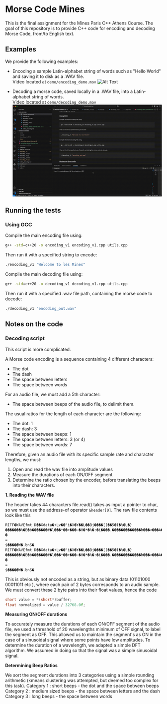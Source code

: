 # Morse Code Mines

This is the final assignment for the Mines Paris C++ Athens Course.
The goal of this repository is to provide C++ code for encoding and decoding Morse Code, from/to English text.

## Examples

We provide the following examples:

- Encoding a sample Latin-alphabet string of words such as "Hello World" and saving it to disk as a .WAV file.  
  Video located at `demo/encoding_demo.mov`
    ![Alt Text](demo/encoding_demo.gif)


- Decoding a morse code, saved locally in a .WAV file, into a Latin-alphabet string of words.  
  Video located at `demo/decoding_demo.mov`
    ![Alt Text](demo/decoding_demo.gif)


## Running the tests

### Using GCC

Compile the main encoding file using:
```bash
g++ -std=c++20 -o encoding_v1 encoding_v1.cpp utils.cpp
```

Then run it with a specified string to encode:
```bash
./encoding_v1 "Welcome to les Mines"
```

Compile the main decoding file using:
```bash
g++ -std=c++20 -o decoding_v1 decoding_v1.cpp utils.cpp
```

Then run it with a specified .wav file path, containing the morse code to decode:
```bash
./decoding_v1 "encoding_out.wav"
```

## Notes on the code

### Decoding script

This script is more complicated. 

A Morse code encoding is a sequence containing 4 different characters:
- The dot
- The dash
- The space between letters
- The space between words

For an audio file, we must add a 5th character:
- The space between beeps of the audio file, to delimit them.

The usual ratios for the length of each character are the following:
- The dot: 1
- The dash: 3
- The space between beeps: 1
- The space between letters: 3 (or 4)
- The space between words: 7

Therefore, given an audio file with its specific sample rate and character lengths, we must:
1. Open and read the wav file into amplitude values
2. Measure the durations of each ON/OFF segment
3. Determine the ratio chosen by the encoder, before translating the beeps into their characters.

**1. Reading the WAV file**

The header takes 44 characters
file.read() takes as input a pointer to char, so we must use the address-of operator 
`&header[0]`. 
The raw file contents look like this 
```
RIFF�WAVEfmt D��Xdata�+Lv��"i�X�Y��L��Bj����[(��5�I�%�L�}�������%�B�b�������#�l���*��+���~�H�*�%�:�i����.�������������h���<���A�e��(  �
=
$�����W�.bnS�
RIFF�WAVEfmt D��Xdata�+Lv��"i�X�Y��L��Bj����[(��5�I�%�L�}�������%�B�b�������#�l���*��+���~�H�*�%�:�i����.�������������h���<���A�e��( �
=
$�����W�.bnS�
```
This is obviously not encoded as a string, but as binary data (01101000 00011011 etc ), where each pair of 2 bytes corresponds to an audio sample.
We must convert these 2 byte pairs into their float values, hence the code 
```cpp
short value = *(short*)buffer;
float normalized = value / 32768.0f;
```

**Measuring ON/OFF durations**

To accurately measure the durations of each ON/OFF segment of the audio file, we used a threshold of 20 wavelengths minimum of OFF signal, to label the segment as OFF. This allowed us to maintain the segment's as ON in the case of a sinusoidal signal where some points have low amplitudes. 
To determine the duration of a wavelength, we adapted a simple DFT algorithm. We assumed in doing so that the signal was a simple sinusoidal signal.

**Determining Beep Ratios**

We sort the segment durations into 3 categories using a simple rounding arithmetic (kmeans clustering was attempted, but deemed too complex for this task).
Category 1 : short beeps - the dot and the space between beeps 
Category 2 : medium sized beeps - the space between letters and the dash 
Category 3 : long beeps - the space between words